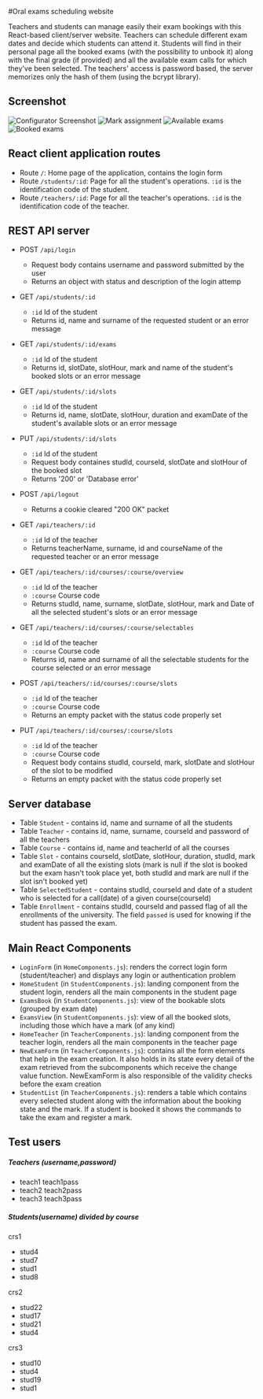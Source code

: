 #Oral exams scheduling website

Teachers and students can manage easily their exam bookings with this React-based client/server website.
Teachers can schedule different exam dates and decide which students can attend it. 
Students will find in their personal page all the booked exams (with the possibility to unbook it) along with the final grade (if provided) 
and all the available exam calls for which they've been selected. 
The teachers' access is password based, the server memorizes only the hash of them (using the bcrypt library).

## Screenshot

![Configurator Screenshot](./img/exam_creation.png)
![Mark assignment](./img/exam_mark.png)
![Available exams](./img/available.png)
![Booked exams](./img/booked.png)

## React client application routes

- Route `/`: Home page of the application, contains the login form
- Route `/students/:id`: Page for all the student's operations. `:id` is the identification code of the student.
- Route `/teachers/:id`: Page for all the teacher's operations. `:id` is the identification code of the teacher.

## REST API server

- POST `/api/login`
  - Request body contains username and password submitted by the user
  - Returns an object with status and description of the login attemp
- GET `/api/students/:id`
  - `:id` Id of the student
  - Returns id, name and surname of the requested student or an error message

- GET `/api/students/:id/exams`
  - `:id` Id of the student
  - Returns id, slotDate, slotHour, mark and name of the student's booked slots or an error message

- GET `/api/students/:id/slots`
  - `:id` Id of the student
  - Returns id, name, slotDate, slotHour, duration and examDate of the student's available slots or an error message

- PUT `/api/students/:id/slots`
  - `:id` Id of the student
  - Request body containes studId, courseId, slotDate and slotHour of the booked slot
  - Returns '200' or 'Database error'

- POST `/api/logout`
  - Returns a cookie cleared "200 OK" packet

- GET `/api/teachers/:id`
  - `:id` Id of the teacher
  - Returns teacherName, surname, id and courseName of the requested teacher or an error message

- GET `/api/teachers/:id/courses/:course/overview`
  - `:id` Id of the teacher
  - `:course` Course code
  - Returns studId, name, surname, slotDate, slotHour, mark and Date of all the selected student's slots or an error message

- GET `/api/teachers/:id/courses/:course/selectables`
  - `:id` Id of the teacher
  - `:course` Course code
  - Returns id, name and surname of all the selectable students for the course selected or an error message

- POST `/api/teachers/:id/courses/:course/slots`
  - `:id` Id of the teacher
  - `:course` Course code
  - Returns an empty packet with the status code properly set

- PUT `/api/teachers/:id/courses/:course/slots`
  - `:id` Id of the teacher
  - `:course` Course code
  - Request body contains studId, courseId, mark, slotDate and slotHour of the slot to be modified
  - Returns an empty packet with the status code properly set

## Server database

- Table `Student` - contains id, name and surname of all the students
- Table `Teacher` - contains id, name, surname, courseId and password of all the teachers
- Table `Course`  - contains id, name and teacherId of all the courses
- Table `Slot`    - contains courseId, slotDate, slotHour, duration, studId, mark and examDate of all the existing slots (mark is null if the slot is booked but the exam hasn't took place yet, both studId and mark are null if the slot isn't booked yet)
- Table `SelectedStudent` - contains studId, courseId and date of a student who is selected for a call(date) of a given course(courseId)
- Table `Enrollment` - contains studId, courseId and passed flag of all the enrollments of the university. The field `passed` is used for knowing if the student has passed the exam.

## Main React Components

- `LoginForm` (in `HomeComponents.js`): renders the correct login form (student/teacher) and displays any login or authentication problem
- `HomeStudent` (in `StudentComponents.js`): landing component from the student login, renders all the main components in the student page
- `ExamsBook` (in `StudentComponents.js`): view of the bookable slots (grouped by exam date)
- `ExamsView` (in `StudentComponents.js`): view of all the booked slots, including those which have a mark (of any kind)
- `HomeTeacher` (in `TeacherComponents.js`): landing component from the teacher login, renders all the main components in the teacher page
- `NewExamForm` (in `TeacherComponents.js`): contains all the form elements that help in the exam creation. It also holds in its state every detail of the exam retrieved from the subcomponents which receive the change value function. NewExamForm is also responsible of the validity checks before the exam creation
- `StudentList` (in `TeacherComponents.js`): renders a table which contains every selected student along with the information about the booking state and the mark. If a student is booked it shows the commands to take the exam and register a mark.


## Test users
##### Teachers (username,password)
* teach1 teach1pass
* teach2 teach2pass
* teach3 teach3pass 


##### Students(username) divided by course

crs1
* stud4
* stud7
* stud1
* stud8


crs2
* stud22
* stud17
* stud21
* stud4


crs3
* stud10
* stud4
* stud19
* stud1